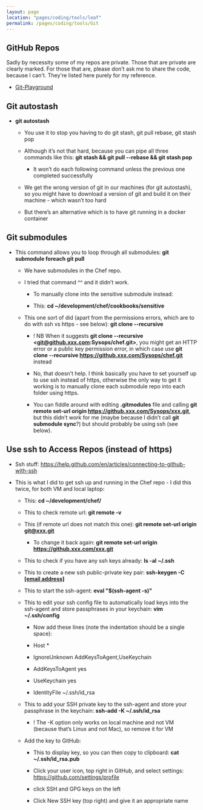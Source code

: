 ```yaml
---
layout: page
location: "pages/coding/tools/leaf"
permalink: /pages/coding/tools/Git
---
```


## GitHub Repos 

Sadly by necessity some of my repos are private. Those that are private are clearly marked. For those that are, please don't ask me to share the code, because I can't. They're listed here purely for my reference.

- [Git-Playground](https://github.com/claresudbery/Git-Playground)

## Git autostash

  - **git autostash**
    
      - You use it to stop you having to do git stash, git pull rebase,
        git stash pop
    
      - Although it’s not that hard, because you can pipe all three
        commands like this: **git stash && git pull --rebase && git
        stash pop**
        
          - It won’t do each following command unless the previous one
            completed successfully
    
      - We get the wrong version of git in our machines (for git
        autostash), so you might have to download a version of git and
        build it on their machine - which wasn’t too hard
    
      - But there’s an alternative which is to have git running in a
        docker container

## Git submodules

  - This command allows you to loop through all submodules: **git
    submodule foreach git pull**
    
      - We have submodules in the Chef repo.
    
      - I tried that command ^^ and it didn’t work.
        
          - To manually clone into the sensitive submodule instead:
        
          - This: **cd \~/development/chef/cookbooks/sensitive**
    
      - This one sort of did (apart from the permissions errors, which
        are to do with ssh vs https - see below): **git clone
        --recursive**
        
          - \! NB When it suggests **git clone --recursive
            <git@github.xxx.com:Sysops/chef.git>**, you might get an
            HTTP error or a public key permission error, in which case
            use **git clone --recursive
            https://github.xxx.com/Sysops/chef.git** instead
        
          - No, that doesn’t help. I think basically you have to set
            yourself up to use ssh instead of https, otherwise the only
            way to get it working is to manually clone each submodule
            repo into each folder using https.
        
          - You can fiddle around with editing **.gitmodules** file and
            calling **git remote set-url origin
            https://github.xxx.com/Sysops/xxx.git**, but this didn’t
            work for me (maybe because I didn’t call **git submodule
            sync**?) but should probably be using ssh (see below).

## Use ssh to Access Repos (instead of https)

  - Ssh stuff:
    [<span class="underline">https://help.github.com/en/articles/connecting-to-github-with-ssh</span>](https://help.github.com/en/articles/connecting-to-github-with-ssh)

  - This is what I did to get ssh up and running in the Chef repo - I
    did this twice, for both VM and local laptop:
    
      - This: **cd \~/development/chef/**
    
      - This to check remote url: **git remote -v**
    
      - This (if remote url does not match this one): **git remote
        set-url origin <git@xxx.git>**
        
          - To change it back again: **git remote set-url origin
            <https://github.xxx.com/xxx.git>**
    
      - This to check if you have any ssh keys already: **ls -al
        \~/.ssh**
    
      - This to create a new ssh public-private key pair: **ssh-keygen
        -C [<span class="underline">\[email
        address\]</span>](mailto:csudbery@etsy.com)**
    
      - This to start the ssh-agent: **eval "$(ssh-agent -s)"**
    
      - This to edit your ssh config file to automatically load keys
        into the ssh-agent and store passphrases in your keychain: **vim
        \~/.ssh/config**
        
          - Now add these lines (note the indentation should be a single
            space):
        
          - Host \*
        
          - IgnoreUnknown AddKeysToAgent,UseKeychain
        
          - AddKeysToAgent yes
        
          - UseKeychain yes
        
          - IdentityFile \~/.ssh/id\_rsa
    
      - This to add your SSH private key to the ssh-agent and store your
        passphrase in the keychain: **ssh-add -K \~/.ssh/id\_rsa**
        
          - \! The -K option only works on local machine and not VM
            (because that’s Linux and not Mac), so remove it for VM
    
      - Add the key to GitHub:
        
          - This to display key, so you can then copy to clipboard:
            **cat \~/.ssh/id\_rsa.pub**
        
          - Click your user icon, top right in GitHub, and select
            settings:
            [<span class="underline">https://github.com/settings/profile</span>](https://github.com/settings/profile)
        
          - click SSH and GPG keys on the left
        
          - Click New SSH key (top right) and give it an appropriate
            name
